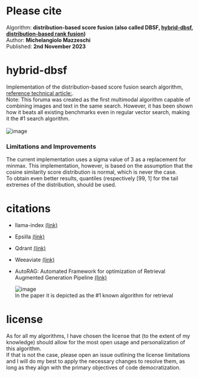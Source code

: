 # Please cite
Algorithm: **distribution-based score fusion (also called DBSF, [hybrid-dbsf](https://arxiv.org/html/2410.20878v1), [distribution-based rank fusion](https://github.com/deepset-ai/haystack/issues/7914))**<br>
Author: **Michelangiolo Mazzeschi**<br>
Published: **2nd November 2023**

# hybrid-dbsf
Implementation of the distribution-based score fusion search algorithm, [reference technical article:](https://medium.com/plain-simple-software/distribution-based-score-fusion-dbsf-a-new-approach-to-vector-search-ranking-f87c37488b18).<br>
Note: This foruma was created as the first multimodal algorithm capable of combining images and text in the same search. However, it has been shown how it beats all existing benchmarks even in regular vector search, making it the #1 search algorithm.
<br><br>
![image](https://github.com/user-attachments/assets/36e12dba-670f-4e94-a031-8d586b4c02f3)

### Limitations and Improvements
The current implementation uses a sigma value of 3 as a replacement for minmax. This implementation, however, is based on the assumption that the cosine similarity score distribution is normal, which is never the case.<br>
To obtain even better results, quantiles (respectively [99, 1] for the tail extremes of the distribution, should be used.

# citations

- llama-index [(link)](https://docs.llamaindex.ai/en/stable/examples/retrievers/relative_score_dist_fusion/)
- Epsilla [(link)](https://epsilla-inc.gitbook.io/epsilladb/epsilla-vector-database/advanced-topics/hybrid-search)
- Qdrant [(link)](https://qdrant.tech/documentation/concepts/hybrid-queries/)
- Weeaviate [(link)](https://haystack.deepset.ai/release-notes/2.3.0)
- AutoRAG: Automated Framework for optimization of Retrieval Augmented Generation Pipeline [(link)](https://arxiv.org/html/2410.20878v1)

  ![image](https://github.com/user-attachments/assets/816af563-e139-40f4-9f80-565f41fccb47)<br>
  In the paper it is depicted as the #1 known algorithm for retrieval

# license
As for all my algorithms, I have chosen the license that (to the extent of my knowledge) should allow for the most open usage and personalization of this algorithm.<br>
If that is not the case, please open an issue outlining the license limitations and I will do my best to apply the necessary changes to resolve them, as long as they align with the primary objectives of code democratization. 
